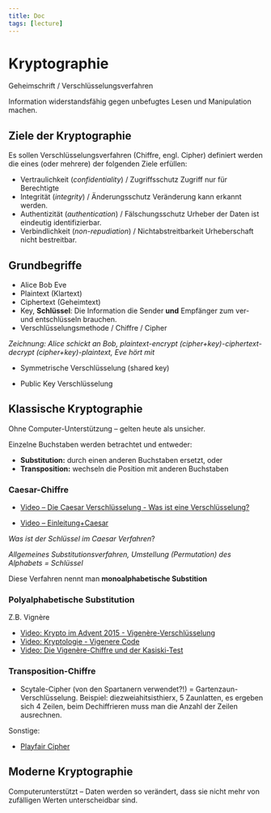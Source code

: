 ```yaml
---
title: Doc
tags: [lecture]
---
```


# Kryptographie

Geheimschrift / Verschlüsselungsverfahren

Information widerstandsfähig gegen unbefugtes Lesen und Manipulation machen.



## Ziele der Kryptographie

Es sollen Verschlüsselungsverfahren (Chiffre, engl. Cipher) definiert werden die eines (oder mehrere) der folgenden Ziele erfüllen:

- Vertraulichkeit (*confidentiality*) / Zugriffsschutz
  Zugriff nur für Berechtigte
- Integrität (*integrity*) / Änderungsschutz
  Veränderung kann erkannt werden.
- Authentizität (*authentication*) / Fälschungsschutz
  Urheber der Daten ist eindeutig identifizierbar.
- Verbindlichkeit (*non-repudiation*) / Nichtabstreitbarkeit
  Urheberschaft nicht bestreitbar.



## Grundbegriffe

- Alice Bob Eve
- Plaintext (Klartext)
- Ciphertext (Geheimtext)
- Key, **Schlüssel**: Die Information die Sender **und** Empfänger zum ver- und entschlüsseln brauchen.
- Verschlüsselungsmethode / Chiffre / Cipher



*Zeichnung: Alice schickt an Bob, plaintext-encrypt (cipher+key)-ciphertext-decrypt (cipher+key)-plaintext, Eve hört mit*

- Symmetrische Verschlüsselung (shared key)

- Public Key Verschlüsselung



## Klassische Kryptographie

Ohne Computer-Unterstützung – gelten heute als unsicher.

Einzelne Buchstaben werden betrachtet und entweder:

- **Substitution:** durch einen anderen Buchstaben ersetzt, oder
- **Transposition:** wechseln die Position mit anderen Buchstaben



### Caesar-Chiffre

- [Video – Die Caesar Verschlüsselung - Was ist eine Verschlüsselung?](https://youtu.be/DcX77qgbBZw)

- [Video – Einleitung+Caesar](https://youtu.be/-nK32SkZdgY)

*Was ist der Schlüssel im Caesar Verfahren*?

*Allgemeines Substitutionsverfahren, Umstellung (Permutation) des Alphabets = Schlüssel*

Diese Verfahren nennt man **monoalphabetische Substition**



### Polyalphabetische Substitution

Z.B. Vignère

- [Video: Krypto im Advent 2015 - Vigenère-Verschlüsselung](https://youtu.be/4y4nCG8631g)
- [Video: Kryptologie - Vigenere Code](https://youtu.be/Bc7I9tD4PuA)
- [Video: Die Vigenère-Chiffre und der Kasiski-Test](https://youtu.be/Y6qimy9o3f4)



### Transposition-Chiffre

- Scytale-Cipher (von den Spartanern verwendet?!) = Gartenzaun-Verschlüsselung. Beispiel: diezweiahitsisthierx, 5 Zaunlatten, es ergeben sich 4 Zeilen, beim Dechiffrieren muss man die Anzahl der Zeilen ausrechnen.

Sonstige:

- [Playfair Cipher](https://youtu.be/-KjFbTK1IIw)



## Moderne Kryptographie

Computerunterstützt – Daten werden so verändert, dass sie nicht mehr von zufälligen Werten unterscheidbar sind.

